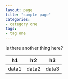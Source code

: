 ```yaml
---
layout: page
title: "sample page"
categories:
- category one
tags:
- tag one
---
```


Is there another thing here?

| h1 | h2 | h3 |
|-|-|-|
| data1 | data2 | data3 |
